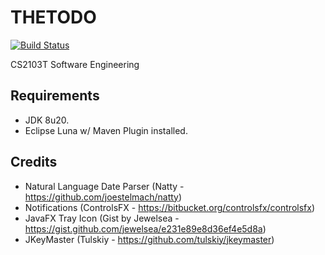 # THETODO

[![Build Status](http://jenkins.simplycalvin.com:8080/buildStatus/icon?job=TheTODO)](http://jenkins.simplycalvin.com:8080/job/TheTODO/)

CS2103T Software Engineering

## Requirements
* JDK 8u20.
* Eclipse Luna w/ Maven Plugin installed.

## Credits
* Natural Language Date Parser (Natty - https://github.com/joestelmach/natty)
* Notifications (ControlsFX - https://bitbucket.org/controlsfx/controlsfx)
* JavaFX Tray Icon (Gist by Jewelsea - https://gist.github.com/jewelsea/e231e89e8d36ef4e5d8a)
* JKeyMaster (Tulskiy - https://github.com/tulskiy/jkeymaster)